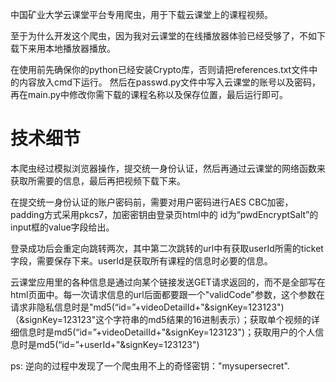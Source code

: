 中国矿业大学云课堂平台专用爬虫，用于下载云课堂上的课程视频。

至于为什么开发这个爬虫，因为我对云课堂的在线播放器体验已经受够了，不如下载下来用本地播放器播放。

在使用前先确保你的python已经安装Crypto库，否则请把references.txt文件中的内容放入cmd下运行。
然后在passwd.py文件中写入云课堂的账号以及密码，再在main.py中修改你需下载的课程名称以及保存位置，最后运行即可。

# 技术细节

本爬虫经过模拟浏览器操作，提交统一身份认证，然后再通过云课堂的网络函数来获取所需要的信息，最后再把视频下载下来。

在提交统一身份认证的账户密码前，需要对用户密码进行AES CBC加密，padding方式采用pkcs7，加密密钥由登录页html中的 id为“pwdEncryptSalt”的input框的value字段给出。

登录成功后会重定向跳转两次，其中第二次跳转的url中有获取userId所需的ticket字段，需要保存下来。userId是获取所有课程的信息时必要的信息。

云课堂应用里的各种信息是通过向某个链接发送GET请求返回的，而不是全部写在html页面中。每一次请求信息的url后面都要跟一个"validCode"参数，这个参数在请求非隐私信息时是"md5(“id=”+videoDetailId+"&signKey=123123") （&signKey=123123"这个字符串的md5结果的16进制表示）；获取单个视频的详细信息时是md5(“id=”+videoDetailId+"&signKey=123123")；获取用户的个人信息时是md5(“id=”+userId+"&signKey=123123")



ps: 逆向的过程中发现了一个爬虫用不上的奇怪密钥："mysupersecret".